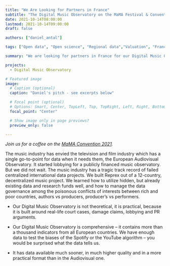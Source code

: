 ```yaml
---
title: "We Are Looking for Partners in France"
subtitle: "The Digital Music Observatory on the MaMA Festival & Convention"
date: 2021-10-14T08:00:00
lastmod: 2021-10-14T09:00:00
draft: false

authors: ["daniel_antal"]

tags: ["Open data", "Open science", "Regional data","Valuation", "France"]

summary: "We are looking for partners in France for our Digital Music Observatory. You can find us in Le Trianon on the Pigalle, in the JUMP Corner."

projects: 
  - Digital Music Observatory

# Featured image
image:
  # Caption (optional)
  caption: "Daniel's pitch - see excerpts below"

  # Focal point (optional)
  # Options: Smart, Center, TopLeft, Top, TopRight, Left, Right, BottomLeft, Bottom, BottomRight
  focal_point: "Center"

  # Show image only in page previews?
  preview_only: false

---
```


*Join us for a coffee on the [MaMA Convention 2021](https://reprex.nl/talk/digital-music-observatory-on-the-mama-convention-2021/).*

The music industry has envied the television and film industry which has a single go-to-point for data when it needs them, the European Audiovisual Observatory. It started lobbying for a publicly financed music observatory. But we did not wait. The music industry has a tragic track record of failed centralized international data projects. We built Reprex out of a 12-country, decentralized music project. We learned how to utilize hidden, but already existing data and research funds well, and how to manage the data governance among the poisonous conflicts of interests between rich and poor countries, authors vs producers, producer’s vs performers. 

-	Our Digital Music Observatory is not theoretical, it is practical, because it is built around real-life court cases, damage claims, lobbying and PR arguments.

-	Our Digital Music Observatory is comprehensive – it contains more than a thousand indicators from all European countries. We have enough data to test the biases of the Spotify or the YouTube algorithm – you would be surprised what the data tells us.

-	It has data available much sooner, in much higher quality and in a more practical format than in the Audiovisual one. 

